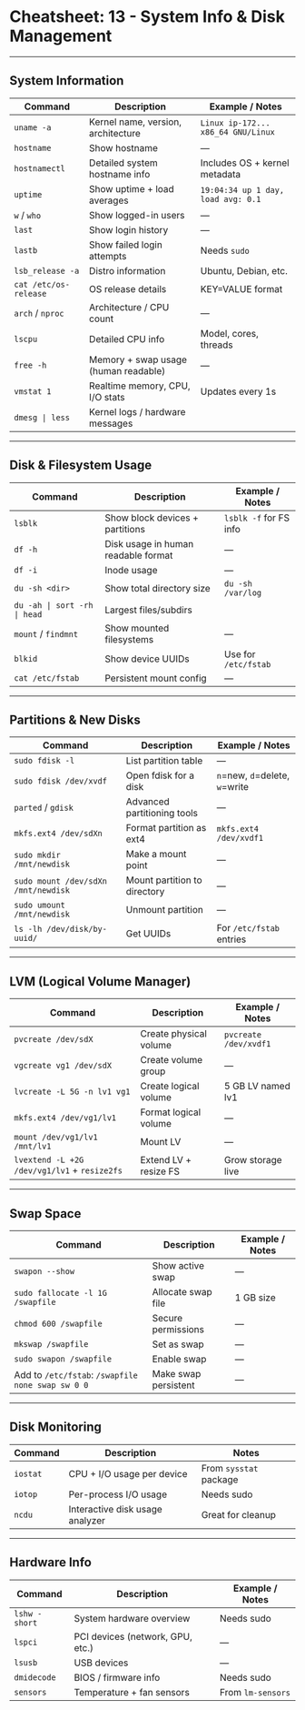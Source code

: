# Cheatsheet: 13 - System Info & Disk Management

---

## System Information

| Command            | Description                          | Example / Notes                          |
|--------------------|--------------------------------------|------------------------------------------|
| `uname -a`         | Kernel name, version, architecture   | `Linux ip-172... x86_64 GNU/Linux`       |
| `hostname`         | Show hostname                        | —                                        |
| `hostnamectl`      | Detailed system hostname info         | Includes OS + kernel metadata            |
| `uptime`           | Show uptime + load averages          | `19:04:34 up 1 day, load avg: 0.1`       |
| `w` / `who`        | Show logged-in users                 | —                                        |
| `last`             | Show login history                   | —                                        |
| `lastb`            | Show failed login attempts           | Needs `sudo`                             |
| `lsb_release -a`   | Distro information                   | Ubuntu, Debian, etc.                     |
| `cat /etc/os-release` | OS release details                | KEY=VALUE format                         |
| `arch` / `nproc`   | Architecture / CPU count             | —                                        |
| `lscpu`            | Detailed CPU info                    | Model, cores, threads                    |
| `free -h`          | Memory + swap usage (human readable) | —                                        |
| `vmstat 1`         | Realtime memory, CPU, I/O stats      | Updates every 1s                         |
| `dmesg \| less`    | Kernel logs / hardware messages      |                                          |

---

## Disk & Filesystem Usage

| Command                  | Description                         | Example / Notes                 |
|--------------------------|-------------------------------------|---------------------------------|
| `lsblk`                  | Show block devices + partitions     | `lsblk -f` for FS info          |
| `df -h`                  | Disk usage in human readable format | —                               |
| `df -i`                  | Inode usage                         | —                               |
| `du -sh <dir>`           | Show total directory size           | `du -sh /var/log`               |
| `du -ah \| sort -rh \| head` | Largest files/subdirs           |                                 |
| `mount` / `findmnt`      | Show mounted filesystems            | —                               |
| `blkid`                  | Show device UUIDs                   | Use for `/etc/fstab`            |
| `cat /etc/fstab`         | Persistent mount config             | —                               |

---

## Partitions & New Disks

| Command                     | Description                     | Example / Notes                       |
|-----------------------------|---------------------------------|---------------------------------------|
| `sudo fdisk -l`             | List partition table            | —                                     |
| `sudo fdisk /dev/xvdf`      | Open fdisk for a disk           | `n`=new, `d`=delete, `w`=write        |
| `parted` / `gdisk`          | Advanced partitioning tools     | —                                     |
| `mkfs.ext4 /dev/sdXn`       | Format partition as ext4        | `mkfs.ext4 /dev/xvdf1`                |
| `sudo mkdir /mnt/newdisk`   | Make a mount point              | —                                     |
| `sudo mount /dev/sdXn /mnt/newdisk` | Mount partition to directory | —                                 |
| `sudo umount /mnt/newdisk`  | Unmount partition               | —                                     |
| `ls -lh /dev/disk/by-uuid/` | Get UUIDs                       | For `/etc/fstab` entries              |

---

## LVM (Logical Volume Manager)

| Command                        | Description                    | Example / Notes            |
|--------------------------------|--------------------------------|----------------------------|
| `pvcreate /dev/sdX`            | Create physical volume         | `pvcreate /dev/xvdf1`      |
| `vgcreate vg1 /dev/sdX`        | Create volume group            | —                          |
| `lvcreate -L 5G -n lv1 vg1`    | Create logical volume          | 5 GB LV named lv1          |
| `mkfs.ext4 /dev/vg1/lv1`       | Format logical volume          | —                          |
| `mount /dev/vg1/lv1 /mnt/lv1`  | Mount LV                       | —                          |
| `lvextend -L +2G /dev/vg1/lv1` + `resize2fs` | Extend LV + resize FS     | Grow storage live          |

---

## Swap Space

| Command                                   | Description              | Example / Notes      |
|--------------------------------------------|--------------------------|----------------------|
| `swapon --show`                           | Show active swap         | —                    |
| `sudo fallocate -l 1G /swapfile`          | Allocate swap file       | 1 GB size            |
| `chmod 600 /swapfile`                     | Secure permissions       | —                    |
| `mkswap /swapfile`                        | Set as swap              | —                    |
| `sudo swapon /swapfile`                   | Enable swap              | —                    |
| Add to `/etc/fstab`: `/swapfile none swap sw 0 0` | Make swap persistent | —                   |

---

## Disk Monitoring

| Command   | Description                   | Notes                  |
|-----------|------------------------------|------------------------|
| `iostat`  | CPU + I/O usage per device   | From `sysstat` package |
| `iotop`   | Per-process I/O usage        | Needs sudo             |
| `ncdu`    | Interactive disk usage analyzer | Great for cleanup   |

---

## Hardware Info

| Command       | Description                     | Example / Notes       |
|---------------|-------------------------------|----------------------|
| `lshw -short` | System hardware overview        | Needs sudo           |
| `lspci`       | PCI devices (network, GPU, etc.)| —                   |
| `lsusb`       | USB devices                     | —                   |
| `dmidecode`   | BIOS / firmware info            | Needs sudo           |
| `sensors`     | Temperature + fan sensors       | From `lm-sensors`    |
